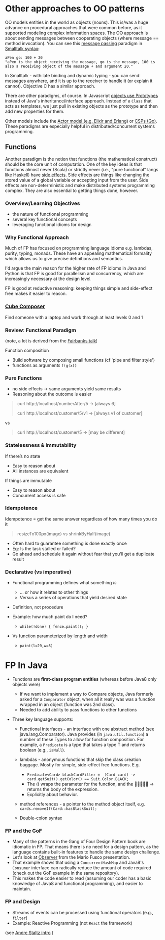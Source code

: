 # Other approaches to OO patterns
OO models entities in the world as objects (nouns). This is/was a huge advance on procedural approaches that were common before, as it supported modeling complex information spaces. The OO approach is about sending messages between cooperating objects (where message == method invocation). You can see this [message passing](https://ci.inria.fr/pharo-contribution/job/UpdatedPharoByExample/lastSuccessfulBuild/artifact/book-result/UnderstandingMessage/UnderstandingMessage.html) paradigm in [Smalltalk syntax](https://stackoverflow.com/questions/42498438/whats-so-special-about-message-passing-in-smalltalk): 
```
aPen go: 100 + 20
"aPen is the object receiving the message, go is the message, 100 is also a receiving object of the message + and argument 20."
```
In Smalltalk - with late binding and dynamic typing - you can send messages anywhere, and it is up to the receiver to handle it (or explain it cannot). Objective C has a similar approach. 

There are other paradigms, of course. In Javascript [objects use Prototypes](http://sporto.github.io/blog/2013/02/22/a-plain-english-guide-to-javascript-prototypes/) instead of Java's inheritance/interface approach. Instead of a `Class` that acts as templates, we just pull in existing objects as the prototype and then add new properties for them.

Other models include the [Actor model (e.g. Elixir and Erlang)](https://www.brianstorti.com/the-actor-model/) or [CSPs (Go)](http://www.minaandrawos.com/2015/12/06/concurrency-in-golang/). These paradigms are especially helpful in distributed/concurrent systems programming. 

## Functions
Another paradigm is the notion that functions (the mathematical construct) should be the core unit of computation. One of the key ideas is that functions almost never (Scala) or strictly never (i.e., "pure functional" langs like Haskell) have [side effects](https://en.wikipedia.org/wiki/Side_effect_(computer_science)). Side effects are things like changing the stored value of a global variable or accepting input from the user. Side effects are non-deterministic and make distributed systems programming complex. They are also essential to getting things done, however. 

### Overview/Learning Objectives
* the nature of functional programming
* several key functional concepts 
* leveraging functional idioms for design

### Why Functional Approach
Much of FP has focused on programming language idioms e.g. lambdas, purity, typing, monads. These have an appealing mathematical formality which allows us to give precise definitions and semantics.

I'd argue the main reason for the higher rate of FP idioms in Java and Python is that FP is good for parallelism and concurrency, which are increasingly necessary at the design level.

FP is good at reductive reasoning: keeping things simple and side-effect free makes it easier to reason.

### [Cube Composer](https://david-peter.de/cube-composer/)
Find someone with a laptop and work through at least levels 0 and 1

### Review: Functional Paradigm
(note, a lot is derived from the [Fairbanks talk](http://www.georgefairbanks.com/blog/saturn-2017-functional-programming-invades-architecture/))

Function composition 

* Build software by composing small functions (cf 'pipe and filter style')
* functions as arguments `f(g(x))`

### Pure Functions
* no side effects -> same arguments yield same results
* Reasoning about the outcome is easier

> curl http://localhost/numberAfter/5 → [always 6]
> 
> curl http://localhost/customer/5/v1 → [always v1 of customer]

vs

> curl http://localhost/customer/5 → [may be different]

### Statelessness & Immutability
If there’s no state

* Easy to reason about
* All instances are equivalent

If things are immutable

* Easy to reason about
* Concurrent access is safe

### Idempotence
Idempotence = get the same answer regardless of how many times you do it 

> resizeTo100px(image) vs shrinkByHalf(image)

* Often hard to guarantee something is done exactly once 
* Eg: Is the task stalled or failed?
* Go ahead and schedule it again without fear that you’ll get a duplicate result

### Declarative (vs imperative)

* Functional programming defines what something *is*
    * ... or how it relates to other things 
    * Versus a series of operations that yield desired state
* Definition, not procedure

* Example: how much paint do I need?
    * `while(!done) { fence.paint(); }`
* Vs function parameterized by length and width
    - `paint(l=20,w=3)`

# FP In Java

* Functions are **first-class program entities** (whereas before Java8 only objects were)

  * If we want to implement a way to Compare objects, Java formerly asked for a `Comparator` object, when all it really was was a function wrapped in an object (function was 2nd class).
  * Needed to add ability to pass functions to other functions 

* Three key language supports:

  * Functional interfaces - an interface with one abstract method	(see java.lang.Comparator). Java provides (in `java.util.function`) a number of these Types to allow for function composition. For example, a `Predicate` is a type that takes a type T and returns boolean (e.g., `isNull`).

  * lambdas - anonymous functions that skip the class creation baggage. Mostly for simple, side-effect free functions. E.g. 

    * ```Predicate<Card> blackCardFilter =  (Card card) -> card.getSuit().getColor() == Suit.Color.BLACK;```
    * The () wraps the parameter for the function, and the  -> returns the body of the expression. 
    * Explicitly about behavior.

  *  method references - a pointer to the method object itself, e.g. `cards.removeIf(Card::hasBlackSuit);`

    * Double-colon syntax

    

### FP and the GoF

* Many of the patterns in the Gang of Four Design Pattern book are idiomatic in FP. That means there is no need for a design pattern, as the language contains built-in features to handle the same design challenge.
* Let's look at [Observer](https://github.com/mariofusco/from-gof-to-lambda/blob/master/src/main/java/org/mfusco/fromgoftolambda/examples/observer/ObserverLambda.java) from the Mario Fusco presentation.
* That example shows that using a `ConcurrentHashMap` and Java8's `Consumer` interface can radically reduce the amount of code required (check out the GoF example in the same repository). 
* This makes the code easier to read (assuming our coder has a basic knowledge of Java8 and functional programming), and easier to maintain.


### FP and Design
* Streams of events can be processed using functional operators (e.g., `filter`)
* Example: Reactive Programming (not `React` the framework)

(see [Andre Staltz intro](https://gist.github.com/staltz/868e7e9bc2a7b8c1f754) )

